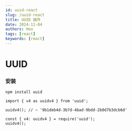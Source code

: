 ```yaml
---
id: uuid-react
slug: /uuid-react
title: UUID 插件
date: 2024-11-04
authors: Hoo
tags: [react]
keywords: [react]
---
```


# UUID 

### 安装

```react
npm install uuid
```

```react
import { v4 as uuidv4 } from 'uuid';

uuidv4(); // ⇨ '9b1deb4d-3b7d-4bad-9bdd-2b0d7b3dcb6d'
```

```react
const { v4: uuidv4 } = require('uuid');
uuidv4();
```















